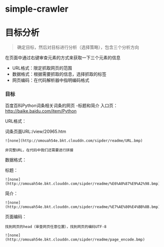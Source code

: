 # simple-crawler


# 目标分析
>确定目标，然后对目标进行分析（选择策略），包含三个分析方向

在页面中通过右键审查元素的方式来获取一下三个元素的信息
  - URL格式：限定抓取网页的范围
  - 数据格式：根据需要抓取的信息，选择抓取的标签
  - 网页编码：在代码解析器中指明编码格式

### 目标
百度百科Python词条相关词条的网页 -标题和简介
入口页：http://baike.baidu.com/item/Python

URL格式：

   词条页面URL:/view/20965.htm

    ![none](http://omouah54e.bkt.clouddn.com/sipder/readme/URL.bmp)

    非完整URL，在代码中我们还需要进行拼接

数据格式：

   标题：

    ![none](http://omouah54e.bkt.clouddn.com/sipder/readme/%E6%A0%87%E9%A2%98.bmp)

   简介：

    ![none](http://omouah54e.bkt.clouddn.com/sipder/readme/%E7%AE%80%E4%BB%8B.bmp)

页面编码：

    找到网页的head（审查网页任意位置），找到网页的编码UTF-8

	![none](http://omouah54e.bkt.clouddn.com/sipder/readme/page_encode.bmp)